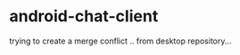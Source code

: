 android-chat-client
===================

trying to create a merge conflict .. from desktop repository...
